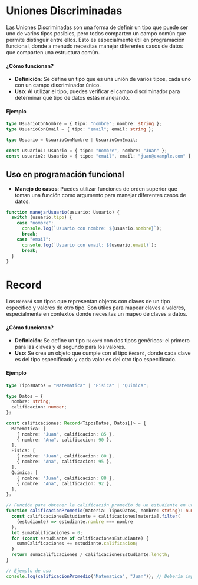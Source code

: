 # Uniones Discriminadas

Las Uniones Discriminadas son una forma de definir un tipo que puede ser uno de varios tipos posibles, pero todos comparten un campo común que permite distinguir entre ellos. Esto es especialmente útil en programación funcional, donde a menudo necesitas manejar diferentes casos de datos que comparten una estructura común.

#### ¿Cómo funcionan?

- **Definición**: Se define un tipo que es una unión de varios tipos, cada uno con un campo discriminador único.
- **Uso**: Al utilizar el tipo, puedes verificar el campo discriminador para determinar qué tipo de datos estás manejando.

#### Ejemplo

```typescript
type UsuarioConNombre = { tipo: "nombre"; nombre: string };
type UsuarioConEmail = { tipo: "email"; email: string };

type Usuario = UsuarioConNombre | UsuarioConEmail;

const usuario1: Usuario = { tipo: "nombre", nombre: "Juan" };
const usuario2: Usuario = { tipo: "email", email: "juan@example.com" };
```

## Uso en programación funcional

- **Manejo de casos**: Puedes utilizar funciones de orden superior que toman una función como argumento para manejar diferentes casos de datos.

```typescript
function manejarUsuario(usuario: Usuario) {
  switch (usuario.tipo) {
    case "nombre":
      console.log(`Usuario con nombre: ${usuario.nombre}`);
      break;
    case "email":
      console.log(`Usuario con email: ${usuario.email}`);
      break;
  }
}
```

# Record

Los `Record` son tipos que representan objetos con claves de un tipo específico y valores de otro tipo. Son útiles para mapear claves a valores, especialmente en contextos donde necesitas un mapeo de claves a datos.

#### ¿Cómo funcionan?

- **Definición**: Se define un tipo `Record` con dos tipos genéricos: el primero para las claves y el segundo para los valores.
- **Uso**: Se crea un objeto que cumple con el tipo `Record`, donde cada clave es del tipo especificado y cada valor es del otro tipo especificado.

#### Ejemplo

```typescript
type TiposDatos = "Matematica" | "Fisica" | "Quimica";

type Datos = {
  nombre: string;
  calificacion: number;
};

const calificaciones: Record<TiposDatos, Datos[]> = {
  Matematica: [
    { nombre: "Juan", calificacion: 85 },
    { nombre: "Ana", calificacion: 90 },
  ],
  Fisica: [
    { nombre: "Juan", calificacion: 80 },
    { nombre: "Ana", calificacion: 95 },
  ],
  Quimica: [
    { nombre: "Juan", calificacion: 88 },
    { nombre: "Ana", calificacion: 92 },
  ],
};

// Función para obtener la calificación promedio de un estudiante en una materia específica
function calificacionPromedio(materia: TiposDatos, nombre: string): number {
  const calificacionesEstudiante = calificaciones[materia].filter(
    (estudiante) => estudiante.nombre === nombre
  );
  let sumaCalificaciones = 0;
  for (const estudiante of calificacionesEstudiante) {
    sumaCalificaciones += estudiante.calificacion;
  }
  return sumaCalificaciones / calificacionesEstudiante.length;
}

// Ejemplo de uso
console.log(calificacionPromedio("Matematica", "Juan")); // Debería imprimir el promedio de calificaciones de Juan en Matemática
```
